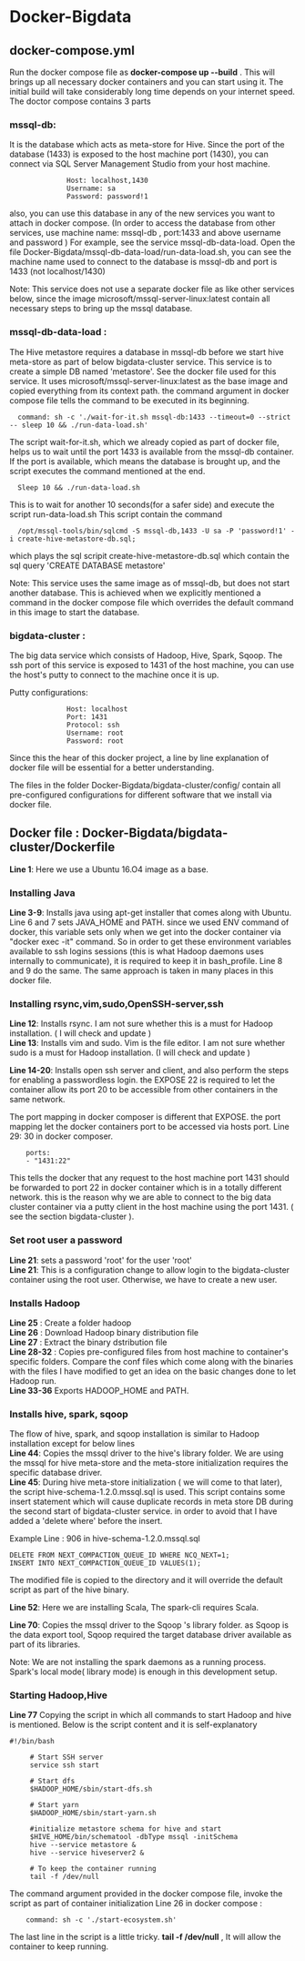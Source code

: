 # Docker-Bigdata

## docker-compose.yml

Run the docker compose file as  **docker-compose up --build** . This will brings up all necessary docker containers and you can start using it. The initial build will take considerably long time depends on your internet speed. The doctor compose contains 3 parts

### mssql-db:

It is the database which acts as meta-store for Hive. Since the port of the database (1433) is exposed to the host machine port (1430),
you can connect via SQL Server Management Studio from your host machine.

```
              Host: localhost,1430
              Username: sa
              Password: password!1
```
also, you can use this database in any of the new services you want to attach in docker compose.
(In order to access the database from other services, use machine name: mssql-db , port:1433 and above username and password )
For example, see the service mssql-db-data-load. Open the file Docker-Bigdata/mssql-db-data-load/run-data-load.sh, you can see the machine
name used to connect to the database is mssql-db and port is 1433  (not localhost/1430)

Note: This service does not use a separate docker file as like other services below, since the image microsoft/mssql-server-linux:latest
contain all necessary steps to bring up the mssql database.

### mssql-db-data-load :

The Hive metastore requires a database in mssql-db before we start hive meta-store as part of below bigdata-cluster service.
This service is to create a simple DB named 'metastore'. See the docker file used for this service. It uses microsoft/mssql-server-linux:latest as the base image and copied everything from its context path. the command argument in docker compose
file tells the command to be executed in its beginning. 

``` 
  command: sh -c './wait-for-it.sh mssql-db:1433 --timeout=0 --strict -- sleep 10 && ./run-data-load.sh'
```
The script wait-for-it.sh, which we already copied as part of docker file, helps us to wait until the port 1433 is available from the mssql-db container. If the port is available, which means the database is brought up, and the script executes the command mentioned at the end.
``` 
  Sleep 10 && ./run-data-load.sh
```
This is to wait for another 10 seconds(for a safer side) and execute the script run-data-load.sh
This script contain the command 
```
  /opt/mssql-tools/bin/sqlcmd -S mssql-db,1433 -U sa -P 'password!1' -i create-hive-metastore-db.sql;
```
which plays the sql scripit create-hive-metastore-db.sql which contain the sql query 'CREATE DATABASE metastore'

Note:  This service uses the same image as of mssql-db, but does not start another database. This is achieved when we explicitly 
mentioned a command in the docker compose file which overrides the default command in this image to start the database.

### bigdata-cluster :

The big data service which consists of Hadoop, Hive, Spark, Sqoop. The ssh port of this service is exposed to 1431 of the host machine,
you can use the host's putty to connect to the machine once it is up.

Putty configurations:
 
```
              Host: localhost
              Port: 1431
              Protocol: ssh
              Username: root
              Password: root
```
Since this the hear of this docker project, a line by line explanation of docker file will be essential for a better understanding. 

The files in the folder Docker-Bigdata/bigdata-cluster/config/ contain all pre-configured configurations for different software that 
we install via docker file.


## Docker file : Docker-Bigdata/bigdata-cluster/Dockerfile

**Line 1**: Here we use a Ubuntu 16.O4 image as a base.

### Installing Java
**Line 3-9**: Installs java using apt-get installer that comes along with Ubuntu.  
Line 6 and 7 sets JAVA_HOME and PATH. since we used ENV command of docker, this variable sets only when we get into the docker container via "docker exec -it" command. So in order to get these environment variables available to ssh logins sessions (this is what Hadoop daemons uses internally to communicate), it is required to keep it in bash_profile. Line 8 and 9 do the same. The same approach is taken in many places in this docker file.

### Installing rsync,vim,sudo,OpenSSH-server,ssh
**Line 12**: Installs rsync. I am not sure whether this is a must for Hadoop installation. ( I will check and update )  
**Line 13**: Installs vim and sudo. Vim is the file editor. I am not sure whether sudo is a must for Hadoop installation. (I will check and update )  

**Line 14-20**: Installs open ssh server and client, and also perform the steps for enabling a passwordless login. the EXPOSE 22 is required to let the container allow its port 20 to be accessible from other containers in the same network.

The port mapping in docker composer is different that EXPOSE. the port mapping let the docker containers port to be accessed via hosts port. 
Line 29: 30 in docker composer.
````
    ports:
    - "1431:22"
````
This tells the docker that any request to the host machine port 1431 should be forwarded to port 22 in docker container which is in a totally different network. this is the reason why we are able to connect to the big data cluster container via a putty client in the host machine using the port 1431. ( see the section bigdata-cluster ).

### Set root user a password
**Line 21**: sets a password 'root' for the user 'root'  
**Line 21**: This is a configuration change to allow login to the bigdata-cluster container using the root user.
              Otherwise, we have to create a new user.

### Installs Hadoop
**Line 25** : Create a folder hadoop  
**Line 26** : Download Hadoop binary distribution file  
**Line 27** : Extract the binary dstribution file  
**Line 28-32** : Copies pre-configured files from host machine to container's specific folders.
                 Compare the conf files which come along with the binaries with the files I have modified to get an idea on the basic changes done to let Hadoop run.  
**Line 33-36**  Exports HADOOP_HOME and PATH. 

### Installs hive, spark, sqoop

The flow of hive, spark, and sqoop installation is similar to Hadoop installation except for below lines  
**Line 44**: Copies the mssql driver to the hive's library folder. We are using the mssql for hive meta-store and the meta-store initialization requires the specific database driver.  
**Line 45**: During hive meta-store initialization ( we will come to that later), the script hive-schema-1.2.0.mssql.sql is used.
This script contains some insert statement which will cause duplicate records in meta store DB during the second start of bigdata-cluster service. in order to avoid that I have added a 'delete where' before the insert.   

Example Line :  906 in hive-schema-1.2.0.mssql.sql
```
DELETE FROM NEXT_COMPACTION_QUEUE_ID WHERE NCQ_NEXT=1;
INSERT INTO NEXT_COMPACTION_QUEUE_ID VALUES(1);
````

The modified file is copied to the directory and it will override the default script as part of the hive binary.

**Line 52**: Here we are installing Scala, The spark-cli requires Scala.  

**Line 70**: Copies the mssql driver to the Sqoop 's library folder. as Sqoop is the data export tool, Sqoop required the target database driver available as part of its libraries.  


Note: We are not installing the spark daemons as a running process. Spark's local mode( library mode) is enough in this development setup.

### Starting Hadoop,Hive

**Line 77** Copying the script in which all commands to start Hadoop and hive is mentioned.
 Below is the script content and it is self-explanatory   
 
 ```
 #!/bin/bash

      # Start SSH server 
      service ssh start

      # Start dfs  
      $HADOOP_HOME/sbin/start-dfs.sh

      # Start yarn  
      $HADOOP_HOME/sbin/start-yarn.sh

      #initialize metastore schema for hive and start
      $HIVE_HOME/bin/schematool -dbType mssql -initSchema
      hive --service metastore &
      hive --service hiveserver2 &

      # To keep the container running
      tail -f /dev/null

 ```

The command argument provided in the docker compose file, invoke the script as part of container initialization
Line 26 in docker compose :
```
    command: sh -c './start-ecosystem.sh'
``` 

The last line in the script is a little tricky.  **tail -f /dev/null** , It will allow the container to keep running.
                 


